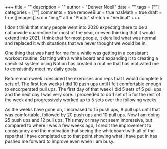 +++
title = ""
description = ""
author = "Denver Noell"
date = ""
tags = [""]
categories = [""]
comments = true
removeBlur = true
hasMath = true
draft = true
[[images]]
  src = "img/"
  alt = "Photo"
  stretch = "Vertical"
+++

I don't think that many people went into 2020 expecting there to be a nationwide quarentine for most of the year, or even thinking that it would extend into 2021. I think that for most people, it derailed what was normal and replaced it with situations that we never thought we would be in.

One thing that was hard for me for a while was getting in a consistant workout routine. Starting with a white board and expanding it to creating a checklist system using Notion has created a routine that has motivated me to consistintly meet my daily goals.

Before each week I descided the exercises and reps that I would complete 5 sets of. The first few weeks I did 10 push ups until I felt comfortable enough to encorperated pull ups. The first day of that week I did 5 sets of 5 pull ups and the next day I was very sore. I proceeded to do 1 set of 5 for the rest of the week and progressively worked up to 5 sets over the following weeks.

As the weeks have gone on, I increased to 15 push ups, 8 pull ups until that was comfortable, followed by 20 push ups and 10 pull ups. Now I am doing 25 push ups and 12 pull ups. This may or may not seem impressive, but compared to where I was a few weeks ago, I credit the improvement to consistancy and the motivation that seeing the whiteboard with all of the reps that I have completed up to that point showing what I have put in has pushed me forward to improve even when I am busy.
